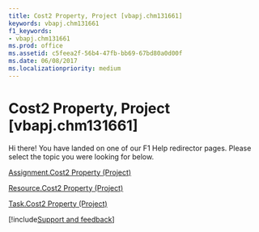 ```yaml
---
title: Cost2 Property, Project [vbapj.chm131661]
keywords: vbapj.chm131661
f1_keywords:
- vbapj.chm131661
ms.prod: office
ms.assetid: c5feea2f-56b4-47fb-bb69-67bd80a0d00f
ms.date: 06/08/2017
ms.localizationpriority: medium
---
```



# Cost2 Property, Project [vbapj.chm131661]

Hi there! You have landed on one of our F1 Help redirector pages. Please select the topic you were looking for below.

[Assignment.Cost2 Property (Project)](https://msdn.microsoft.com/library/ce7dd57d-7a43-1753-5470-2fade9aa68f2%28Office.15%29.aspx)

[Resource.Cost2 Property (Project)](https://msdn.microsoft.com/library/7e0621f8-6a57-28e7-8fd1-8c962732f631%28Office.15%29.aspx)

[Task.Cost2 Property (Project)](https://msdn.microsoft.com/library/8ccd51c5-36a4-c590-95ec-2c5de753a73d%28Office.15%29.aspx)

[!include[Support and feedback](~/includes/feedback-boilerplate.md)]